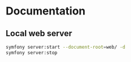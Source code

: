 # Documentation

## Local web server
```sh
symfony server:start --document-root=web/ -d
symfony server:stop
```
